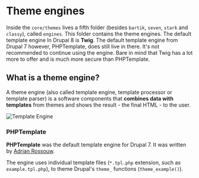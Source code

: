 # Theme engines

Inside the `core/themes` lives a fifth folder (besides `bartik`, `seven`, `stark` and `classy`), called `engines`. This folder contains the theme engines. The default template engine In Drupal 8 is **Twig**. The default template engine from Drupal 7 however, PHPTemplate, does still live in there. It's not recommended to continue using the engine. Bare in mind that Twig has a lot more to offer and is much more secure than PHPTemplate.

## What is a theme engine?

A theme engine (also called template engine, template processor or template parser) is a software components that **combines data with templates** from themes and shows the result - the final HTML - to the user.

![Template Engine](https://raw.githubusercontent.com/sqndr/d8-theming-guide/master/img/template-engine.png)

### PHPTemplate

**PHPTemplate** was the default template engine for Drupal 7. It was written by [Adrian Rossouw](https://www.drupal.org/user/1337/view).

The engine uses individual template files (`*.tpl.php` extension, such as `example.tpl.php`), to theme Drupal's `theme_` functions (`theme_example()`).
